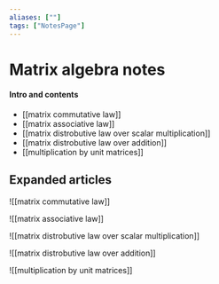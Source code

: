 ```yaml
---
aliases: [""]
tags: ["NotesPage"]
---
```


# Matrix algebra notes

#### Intro and contents
- [[matrix commutative law]]
- [[matrix associative law]]
- [[matrix distrobutive law over scalar multiplication]]
- [[matrix distrobutive law over addition]]
- [[multiplication by unit matrices]]

## Expanded articles
![[matrix commutative law]]

![[matrix associative law]]

![[matrix distrobutive law over scalar multiplication]]

![[matrix distrobutive law over addition]]

![[multiplication by unit matrices]]